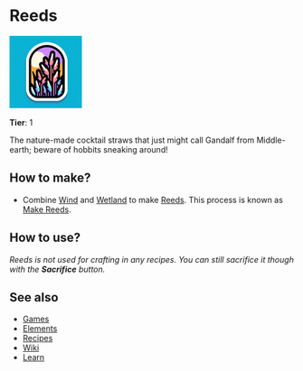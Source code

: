 # Reeds

![](../images/item.reeds.png)

**Tier**: 1

The nature-made cocktail straws that just might call Gandalf from Middle-earth; beware of hobbits sneaking around!

## How to make?

* Combine [Wind](/wiki/elements/wind) and [Wetland](/wiki/elements/wetland) to make [Reeds](/wiki/elements/reeds). This process is known as [Make Reeds](/wiki/recipes/make-reeds).

## How to use?

_Reeds is not used for crafting in any recipes. You can still sacrifice it though with the **Sacrifice** button._

## See also

* [Games](/wiki/games)
* [Elements](/wiki/elements)
* [Recipes](/wiki/recipes)
* [Wiki](/wiki/index)
* [Learn](/learn/index)